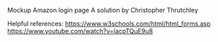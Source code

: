 Mockup Amazon login page
A solution by Christopher Thrutchley

Helpful references:
https://www.w3schools.com/html/html_forms.asp
https://www.youtube.com/watch?v=lacpTQuE9u8
